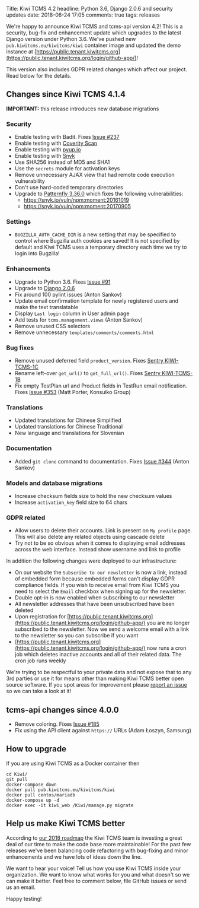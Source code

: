 Title: Kiwi TCMS 4.2
headline: Python 3.6, Django 2.0.6 and security updates
date: 2018-06-24 17:05
comments: true
tags: releases

We're happy to announce Kiwi TCMS and tcms-api version 4.2!
This is a security, bug-fix and enhancement update which upgrades to the latest
Django version under Python 3.6.
We've pushed new `pub.kiwitcms.eu/kiwitcms/kiwi` container image and updated the
demo instance at [https://public.tenant.kiwitcms.org](https://public.tenant.kiwitcms.org/login/github-app/)!

This version also includes GDPR related changes which affect our project. Read below
for the details.


Changes since Kiwi TCMS 4.1.4
------------------------------

**IMPORTANT:** this release introduces new database migrations

### Security

- Enable testing with Badit. Fixes
  [Issue #237](https://github.com/kiwitcms/Kiwi/issues/237)
- Enable testing with
  [Coverity Scan](https://scan.coverity.com/projects/kiwitcms-kiwi)
- Enable testing with
  [pyup.io](https://pyup.io/repos/github/kiwitcms/Kiwi/)
- Enable testing with
  [Snyk](https://snyk.io/test/github/kiwitcms/Kiwi)
- Use SHA256 instead of MD5 and SHA1
- Use the `secrets` module for activation keys
- Remove unnecessary AJAX view that had remote code execution vulnerability
- Don't use hard-coded temporary directories
- Upgrade to
  [Patternfly 3.36.0](https://github.com/patternfly/patternfly/releases/tag/v3.36.0)
  which fixes the following vulnerabilities:
    - <https://snyk.io/vuln/npm:moment:20161019>
    - <https://snyk.io/vuln/npm:moment:20170905>

### Settings

- `BUGZILLA_AUTH_CACHE_DIR` is a new setting that may be specified to control
  where Bugzilla auth cookies are saved! It is not specified by default and
  Kiwi TCMS uses a temporary directory each time we try to login into Bugzilla!

### Enhancements

- Upgrade to Python 3.6. Fixes
  [Issue #91](https://github.com/kiwitcms/Kiwi/issues/91)
- Upgrade to [Django 2.0.6](https://docs.djangoproject.com/en/2.0/releases/2.0.6/)
- Fix around 100 pylint issues (Anton Sankov)
- Update email confirmation template for newly registered users and make the
  text translatable
- Display `Last login` column in User admin page
- Add tests for `tcms.management.views` (Anton Sankov)
- Remove unused CSS selectors
- Remove unnecessary `templates/comments/comments.html`

### Bug fixes

- Remove unused deferred field `product_version`. Fixes
  [Sentry KIWI-TCMS-1C](https://sentry.io/open-technologies-bulgaria-ltd/kiwi-tcms/issues/523948048/)
- Rename left-over `get_url()` to `get_full_url()`. Fixes
  [Sentry KIWI-TCMS-1B](https://sentry.io/open-technologies-bulgaria-ltd/kiwi-tcms/issues/523855781/)
- Fix empty TestPlan url and Product fields in TestRun email notification. Fixes
  [Issue #353](https://github.com/kiwitcms/Kiwi/issues/353) (Matt Porter, Konsulko Group)


### Translations

- Updated translations for Chinese Simplified
- Updated translations for Chinese Traditional
- New language and translations for Slovenian

### Documentation

- Added `git clone` command to documentation. Fixes
  [Issue #344](https://github.com/kiwitcms/Kiwi/issues/344) (Anton Sankov)

### Models and database migrations

- Increase checksum fields size to hold the new checksum values
- Increase `activation_key` field size to 64 chars

### GDPR related

- Allow users to delete their accounts. Link is present on `My profile` page.
  This will also delete any related objects using cascade delete
- Try not to be so obvious when it comes to displaying email addresses across
  the web interface. Instead show username and link to profile

In addition the following changes were deployed to our infrastructure:

- On our website the `Subscribe to our newsletter` is now a link, instead of
  embedded form because embedded forms can't display GDPR compliance fields.
  If you wish to receive email from Kiwi TCMS you need to select the `Email`
  checkbox when signing up for the newsletter.
- Double opt-in is now enabled when subscribing to our newsletter
- All newsletter addresses that have been unsubscribed have been deleted
- Upon registration for [https://public.tenant.kiwitcms.org](https://public.tenant.kiwitcms.org/login/github-app/)
  you are no longer subscribed
  to the newsletter. Now we send a welcome email with a link to the newsletter
  so you can subscribe if you want
- [https://public.tenant.kiwitcms.org](https://public.tenant.kiwitcms.org/login/github-app/)
  now runs a cron job which deletes inactive accounts
  and all of their related data. The cron job runs weekly


We're trying to be respectful to your private data and not expose that to any
3rd parties or use it for means other than making Kiwi TCMS better open source
software. If you spot areas for improvement please
[report an issue](https://github.com/kiwitcms/Kiwi/issues/new) so we can take
a look at it!



tcms-api changes since 4.0.0
----------------------------

- Remove coloring. Fixes
  [Issue #185](https://github.com/kiwitcms/Kiwi/issues/185)
- Fix using the API client against `https://` URLs (Adam Łoszyn, Samsung)



How to upgrade
---------------

If you are using Kiwi TCMS as a Docker container then

    cd Kiwi/
    git pull
    docker-compose down
    docker pull pub.kiwitcms.eu/kiwitcms/kiwi
    docker pull centos/mariadb
    docker-compose up -d
    docker exec -it kiwi_web /Kiwi/manage.py migrate


Help us make Kiwi TCMS better
-----------------------------

According to [our 2018 roadmap]({filename}2018-01-22-milestones.markdown) the
Kiwi TCMS team is investing a great deal of our time to make the code base more
maintainable! For the past few releases we've been balancing code refactoring
with bug-fixing and minor enhancements and we have lots of ideas down the line.

We want to hear your voice! Tell us how you use Kiwi TCMS inside your organization.
We want to know what works for you and what doesn't so we can make it better. Feel
free to comment below, file GitHub issues or send us an email.


Happy testing!
